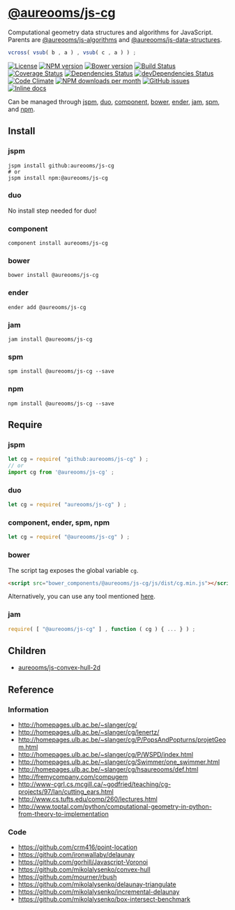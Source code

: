 [@aureooms/js-cg](http://make-github-pseudonymous-again.github.io/js-cg)
==

Computational geometry data structures and algorithms for JavaScript.
Parents are
[@aureooms/js-algorithms](https://github.com/aureooms/js-algorithms)
and
[@aureooms/js-data-structures](https://github.com/aureooms/js-data-structures).

```js
vcross( vsub( b , a ) , vsub( c , a ) ) ;
```

[![License](https://img.shields.io/github/license/aureooms/js-cg.svg?style=flat)](https://raw.githubusercontent.com/aureooms/js-cg/master/LICENSE)
[![NPM version](https://img.shields.io/npm/v/@aureooms/js-cg.svg?style=flat)](https://www.npmjs.org/package/@aureooms/js-cg)
[![Bower version](https://img.shields.io/bower/v/@aureooms/js-cg.svg?style=flat)](http://bower.io/search/?q=@aureooms/js-cg)
[![Build Status](https://img.shields.io/travis/aureooms/js-cg.svg?style=flat)](https://travis-ci.org/aureooms/js-cg)
[![Coverage Status](https://img.shields.io/coveralls/aureooms/js-cg.svg?style=flat)](https://coveralls.io/r/aureooms/js-cg)
[![Dependencies Status](https://img.shields.io/david/aureooms/js-cg.svg?style=flat)](https://david-dm.org/aureooms/js-cg#info=dependencies)
[![devDependencies Status](https://img.shields.io/david/dev/aureooms/js-cg.svg?style=flat)](https://david-dm.org/aureooms/js-cg#info=devDependencies)
[![Code Climate](https://img.shields.io/codeclimate/github/aureooms/js-cg.svg?style=flat)](https://codeclimate.com/github/aureooms/js-cg)
[![NPM downloads per month](https://img.shields.io/npm/dm/@aureooms/js-cg.svg?style=flat)](https://www.npmjs.org/package/@aureooms/js-cg)
[![GitHub issues](https://img.shields.io/github/issues/aureooms/js-cg.svg?style=flat)](https://github.com/aureooms/js-cg/issues)
[![Inline docs](http://inch-ci.org/github/aureooms/js-cg.svg?branch=master&style=shields)](http://inch-ci.org/github/aureooms/js-cg)

Can be managed through [jspm](https://github.com/jspm/jspm-cli),
[duo](https://github.com/duojs/duo),
[component](https://github.com/componentjs/component),
[bower](https://github.com/bower/bower),
[ender](https://github.com/ender-js/Ender),
[jam](https://github.com/caolan/jam),
[spm](https://github.com/spmjs/spm),
and [npm](https://github.com/npm/npm).

## Install

### jspm
```terminal
jspm install github:aureooms/js-cg
# or
jspm install npm:@aureooms/js-cg
```
### duo
No install step needed for duo!

### component
```terminal
component install aureooms/js-cg
```

### bower
```terminal
bower install @aureooms/js-cg
```

### ender
```terminal
ender add @aureooms/js-cg
```

### jam
```terminal
jam install @aureooms/js-cg
```

### spm
```terminal
spm install @aureooms/js-cg --save
```

### npm
```terminal
npm install @aureooms/js-cg --save
```

## Require
### jspm
```js
let cg = require( "github:aureooms/js-cg" ) ;
// or
import cg from '@aureooms/js-cg' ;
```
### duo
```js
let cg = require( "aureooms/js-cg" ) ;
```

### component, ender, spm, npm
```js
let cg = require( "@aureooms/js-cg" ) ;
```

### bower
The script tag exposes the global variable `cg`.
```html
<script src="bower_components/@aureooms/js-cg/js/dist/cg.min.js"></script>
```
Alternatively, you can use any tool mentioned [here](http://bower.io/docs/tools/).

### jam
```js
require( [ "@aureooms/js-cg" ] , function ( cg ) { ... } ) ;
```

## Children

  - [aureooms/js-convex-hull-2d](https://github.com/aureooms/js-convex-hull-2d)

## Reference

### Information
  - http://homepages.ulb.ac.be/~slanger/cg/
  - http://homepages.ulb.ac.be/~slanger/cg/lenertz/
  - http://homepages.ulb.ac.be/~slanger/cg/P/PopsAndPopturns/projetGeom.html
  - http://homepages.ulb.ac.be/~slanger/cg/P/WSPD/index.html
  - http://homepages.ulb.ac.be/~slanger/cg/Swimmer/one_swimmer.html
  - http://homepages.ulb.ac.be/~slanger/cg/hsaureooms/def.html
  - http://fremycompany.com/compugem
  - http://www-cgrl.cs.mcgill.ca/~godfried/teaching/cg-projects/97/Ian/cutting_ears.html
  - http://www.cs.tufts.edu/comp/260/lectures.html
  - http://www.toptal.com/python/computational-geometry-in-python-from-theory-to-implementation

### Code
  - https://github.com/crm416/point-location
  - https://github.com/ironwallaby/delaunay
  - https://github.com/gorhill/Javascript-Voronoi
  - https://github.com/mikolalysenko/convex-hull
  - https://github.com/mourner/rbush
  - https://github.com/mikolalysenko/delaunay-triangulate
  - https://github.com/mikolalysenko/incremental-delaunay
  - https://github.com/mikolalysenko/box-intersect-benchmark
